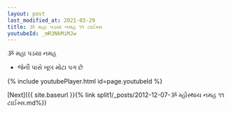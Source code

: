 ```yaml
---
layout: post
last_modified_at: 2021-03-29
title: ૐ મહા પડયા નમહ ૧૧ ટાઈમ્સ
youtubeId: _mR3NkMiMJw
---
```

 
 
 ૐ મહા પડયા નમહ  
 
 -  જેની પાસે ખૂબ મોટા પગ છે 
 
  
 
  
 
 
 
 
 
 


{% include youtubePlayer.html id=page.youtubeId %}
 
[Next]({{ site.baseurl }}{% link  split1/_posts/2012-12-07-ૐ મ્હોંસ્થાય નમહ ૧૧ ટાઈમ્સ.md%})
 
